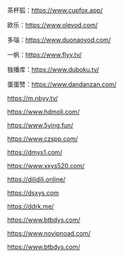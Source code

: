 茶杯狐：https://www.cupfox.app/

欧乐：https://www.olevod.com/

多瑙：https://www.duonaovod.com/

一帆：https://www.flyv.tv/

独播库：https://www.duboku.tv/

蛋蛋赞：https://www.dandanzan.com/

https://m.nbyy.tv/

https://www.hdmoli.com/

https://www.5ying.fun/

https://www.czspp.com/

https://dmys1.com/

https://www.xxys520.com/

https://dilidili.online/

https://dsxys.com

https://ddrk.me/

https://www.btbdys.com/

https://www.novipnoad.com/

https://www.btbdys.com/